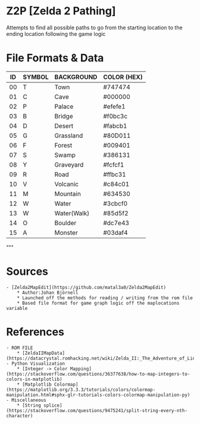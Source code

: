# Z2P [Zelda 2 Pathing]

Attempts to find all possible paths to go from the starting location to the ending location
following the game logic

# File Formats & Data 


ID     | SYMBOL | BACKGROUND | COLOR (HEX) |
------ | ------ | ---------- | ----------- |
00     | T      | Town       | #747474     |
01     | C      | Cave       | #000000     |
02     | P      | Palace     | #efefe1     |
03     | B      | Bridge     | #f0bc3c     |
04     | D      | Desert     | #fabcb1     |
05     | G      | Grassland  | #80D011     |
06     | F      | Forest     | #009401     |
07     | S      | Swamp      | #386131     |
08     | Y      | Graveyard  | #fcfcf1     |
09     | R      | Road       | #ffbc31     |
10     | V      | Volcanic   | #c84c01     |
11     | M      | Mountain   | #634530     |
12     | W      | Water      | #3cbcf0     |
13     | W      | Water(Walk)| #85d5f2     |
14     | O      | Boulder    | #dc7e43     |
15     | A      | Monster    | #03daf4     |
"""



# Sources 
    - [Zelda2MapEdit](https://github.com/matal3a0/Zelda2MapEdit)
        * Author:Johan Björnell
        * Launched off the methods for reading / writing from the rom file
        * Based file format for game graph logic off the maplocations variable

# References
    - ROM FILE
        * [ZeldaIIMapData](https://datacrystal.romhacking.net/wiki/Zelda_II:_The_Adventure_of_Link:ROM_map#Overworld)
    - Python Visualization
        * [Integer -> Color Mapping](https://stackoverflow.com/questions/36377638/how-to-map-integers-to-colors-in-matplotlib)
        * [Matplotlib Colormap](https://matplotlib.org/3.3.3/tutorials/colors/colormap-manipulation.html#sphx-glr-tutorials-colors-colormap-manipulation-py)
    - Miscellaneous 
        * [String splice](https://stackoverflow.com/questions/9475241/split-string-every-nth-character)



